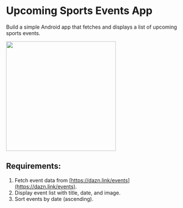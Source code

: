# Upcoming Sports Events App

Build a simple Android app that fetches and displays a list of upcoming sports events.

<img src="https://github.com/user-attachments/assets/7b098d26-7fdc-4aba-b8f2-b71b06d15c9e" width="300"/>

## Requirements:
1. Fetch event data from [https://dazn.link/events](https://dazn.link/events).
2. Display event list with title, date, and image.
3. Sort events by date (ascending).
